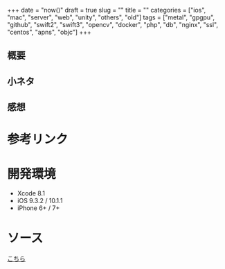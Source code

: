 +++
date = "now()"
draft = true
slug = ""
title = ""
categories = ["ios", "mac", "server", "web", "unity", "others", "old"]
tags = ["metal", "gpgpu", "github", "swift2", "swift3", "opencv", "docker", "php", "db", "nginx", "ssl", "centos", "apns", "objc"]
+++

## 概要


<!--more-->

## 小ネタ

## 感想

# 参考リンク

# 開発環境
- Xcode 8.1
- iOS 9.3.2 / 10.1.1
- iPhone 6+ / 7+

# ソース
[こちら](https://github.com/mike-neko/MetalCompute)

